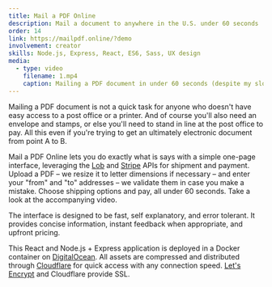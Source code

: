 ```yaml
---
title: Mail a PDF Online
description: Mail a document to anywhere in the U.S. under 60 seconds
order: 14
link: https://mailpdf.online/?demo
involvement: creator
skills: Node.js, Express, React, ES6, Sass, UX design
media:
  - type: video
    filename: 1.mp4
    caption: Mailing a PDF document in under 60 seconds (despite my slow typing).
---
```


Mailing a PDF document is not a quick task for anyone who doesn't have easy access to a post office or a printer. And of course you'll also need an envelope and stamps, or else you'll need to stand in line at the post office to pay. All this even if you're trying to get an ultimately electronic document from point A to B.

Mail a PDF Online lets you do exactly what is says with a simple one-page interface, leveraging the [Lob](https://lob.com/) and [Stripe](https://stripe.com/) APIs for shipment and payment. Upload a PDF – we resize it to letter dimensions if necessary – and enter your "from" and "to" addresses – we validate them in case you make a mistake. Choose shipping options and pay, all under 60 seconds. Take a look at the accompanying video.

The interface is designed to be fast, self explanatory, and error tolerant. It provides concise information, instant feedback when appropriate, and upfront pricing.

This React and Node.js + Express application is deployed in a Docker container on [DigitalOcean](https://digitalocean.com/). All assets are compressed and distributed through [Cloudflare](https://cloudflare.com/) for quick access with any connection speed. [Let's Encrypt](https://letsencrypt.org/) and Cloudflare provide SSL.
